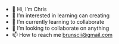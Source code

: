 - 👋 Hi, I’m Chris
- 👀 I’m interested in learning can creating
- 🌱 I’m currently learning to collaborate
- 💞️ I’m looking to collaborate on anything
- 📫 How to reach me brunscii@gmail.com

<!---
brunscii/brunscii is a ✨ special ✨ repository because its `README.md` (this file) appears on your GitHub profile.
You can click the Preview link to take a look at your changes.
--->
<!-- [![Brunscii's GitHub stats](https://github-readme-stats.vercel.app/api?username=brunscii&count_private=true&show_icons=true&theme=radical&hide_rank=false)](https://github.com/anuraghazra/github-readme-stats)
 -->

